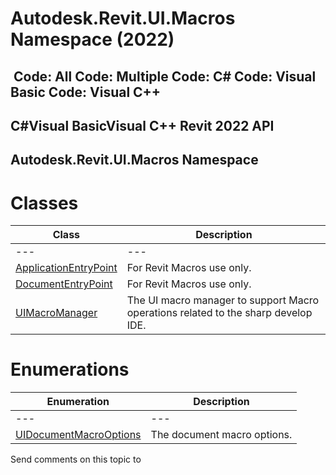 # Autodesk.Revit.UI.Macros Namespace (2022)

﻿
 Code: All Code: Multiple Code: C# Code: Visual Basic Code: Visual C++   
---  
C#Visual BasicVisual C++
Revit 2022 API  
---  
Autodesk.Revit.UI.Macros Namespace  
---  
# Classes
| Class | Description |
| --- | --- |
| --- | --- | --- |
| [ApplicationEntryPoint](7ff0ad2b-7713-ec77-ccc9-8a01fffcf83e.md "ApplicationEntryPoint Class") | For Revit Macros use only. |
| [DocumentEntryPoint](35587825-07cb-c541-40d6-3c648cbb5d08.md "DocumentEntryPoint Class") | For Revit Macros use only. |
| [UIMacroManager](187bf41e-4d8a-ecaf-d5f6-2579f9290681.md "UIMacroManager Class") | The UI macro manager to support Macro operations related to the sharp develop IDE. |

# Enumerations
| Enumeration | Description |
| --- | --- |
| --- | --- | --- |
| [UIDocumentMacroOptions](58b01732-d76b-ea31-8dd6-a2da7c90106d.md "UIDocumentMacroOptions Enumeration") | The document macro options. |

Send comments on this topic to 